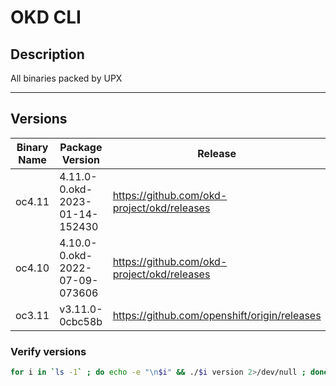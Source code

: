 # OKD CLI

## Description

All binaries packed by UPX

----

## Versions

| Binary Name | Package Version                | Release                                      |
|-------------|--------------------------------|----------------------------------------------|
| oc4.11      | 4.11.0-0.okd-2023-01-14-152430 | https://github.com/okd-project/okd/releases  |
| oc4.10      | 4.10.0-0.okd-2022-07-09-073606 | https://github.com/okd-project/okd/releases  |
| oc3.11      | v3.11.0-0cbc58b                | https://github.com/openshift/origin/releases |

### Verify versions

```bash
for i in `ls -1` ; do echo -e "\n$i" && ./$i version 2>/dev/null ; done
```